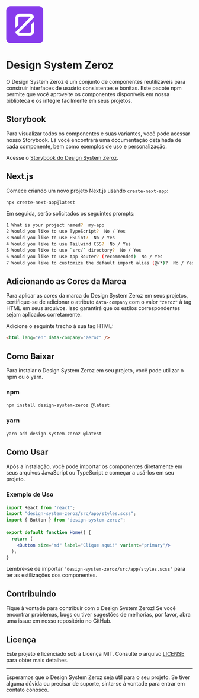 <img src="/public/favicon.svg" width="100"/>

# Design System Zeroz
O Design System Zeroz é um conjunto de componentes reutilizáveis para construir interfaces de usuário consistentes e bonitas. Este pacote npm permite que você aproveite os componentes disponíveis em nossa biblioteca e os integre facilmente em seus projetos.

## Storybook

Para visualizar todos os componentes e suas variantes, você pode acessar nosso Storybook. Lá você encontrará uma documentação detalhada de cada componente, bem como exemplos de uso e personalização.

Acesse o [Storybook do Design System Zeroz](https://zeroz.vercel.app/).

## Next.js
Comece criando um novo projeto Next.js usando `create-next-app`:

```bash
npx create-next-app@latest
```
Em seguida, serão solicitados os seguintes prompts:
```bash
1 What is your project named?  my-app
2 Would you like to use TypeScript?  No / Yes
3 Would you like to use ESLint?  No / Yes
4 Would you like to use Tailwind CSS?  No / Yes
5 Would you like to use `src/` directory?  No / Yes
6 Would you like to use App Router? (recommended)  No / Yes
7 Would you like to customize the default import alias (@/*)?  No / Yes
```
## Adicionando as Cores da Marca

Para aplicar as cores da marca do Design System Zeroz em seus projetos, certifique-se de adicionar o atributo `data-company` com o valor `"zeroz"` à tag HTML em seus arquivos. Isso garantirá que os estilos correspondentes sejam aplicados corretamente.

Adicione o seguinte trecho à sua tag HTML:

```html
<html lang="en" data-company="zeroz" />
 ```

## Como Baixar

Para instalar o Design System Zeroz em seu projeto, você pode utilizar o npm ou o yarn.

### npm

```bash
npm install design-system-zeroz @latest
```

### yarn

```bash
yarn add design-system-zeroz @latest
```

## Como Usar

Após a instalação, você pode importar os componentes diretamente em seus arquivos JavaScript ou TypeScript e começar a usá-los em seu projeto.

### Exemplo de Uso

```jsx
import React from 'react';
import "design-system-zeroz/src/app/styles.scss";
import { Button } from "design-system-zeroz";

export default function Home() {
  return (
    <Button size="md" label="Clique aqui!" variant="primary"/>
  );
}

```

Lembre-se de importar `'design-system-zeroz/src/app/styles.scss'` para ter as estilizações dos componentes.

## Contribuindo

Fique à vontade para contribuir com o Design System Zeroz! Se você encontrar problemas, bugs ou tiver sugestões de melhorias, por favor, abra uma issue em nosso repositório no GitHub.

## Licença

Este projeto é licenciado sob a Licença MIT. Consulte o arquivo [LICENSE](LICENSE) para obter mais detalhes.

---

Esperamos que o Design System Zeroz seja útil para o seu projeto. Se tiver alguma dúvida ou precisar de suporte, sinta-se à vontade para entrar em contato conosco.